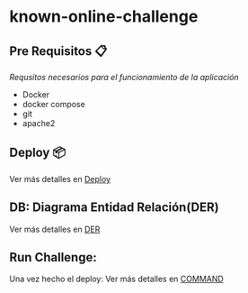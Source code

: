 # known-online-challenge

## Pre Requisitos :clipboard:

_Requsitos necesarios para el funcionamiento de la aplicación_ 

- Docker
- docker compose
- git
- apache2

## Deploy :package:

Ver más detalles en  [Deploy](https://github.com/francodevarg/known-online-challenge/blob/master/DEPLOY.md)

## DB: Diagrama Entidad Relación(DER)

Ver más detalles en  [DER](https://github.com/francodevarg/known-online-challenge/blob/master/DER.pdf)

## Run Challenge:

Una vez hecho el deploy:
Ver más detalles en  [COMMAND](https://github.com/francodevarg/known-online-challenge/blob/master/COMMAND.md)